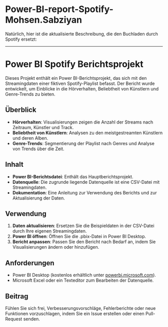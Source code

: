 # Power-BI-report-Spotify-Mohsen.Sabziyan

Natürlich, hier ist die aktualisierte Beschreibung, die den Buchladen durch Spotify ersetzt:

---

# Power BI Spotify Berichtsprojekt

Dieses Projekt enthält ein Power BI-Berichtsprojekt, das sich mit den Streamingdaten einer fiktiven Spotify-Playlist befasst. Der Bericht wurde entwickelt, um Einblicke in die Hörverhalten, Beliebtheit von Künstlern und Genre-Trends zu bieten.

## Überblick

- **Hörverhalten**: Visualisierungen zeigen die Anzahl der Streams nach Zeitraum, Künstler und Track.
- **Beliebtheit von Künstlern**: Analysen zu den meistgestreamten Künstlern und deren Alben.
- **Genre-Trends**: Segmentierung der Playlist nach Genres und Analyse von Trends über die Zeit.

## Inhalt

- **Power BI-Berichtsdatei**: Enthält das Hauptberichtsprojekt.
- **Datenquelle**: Die zugrunde liegende Datenquelle ist eine CSV-Datei mit Streamingdaten.
- **Dokumentation**: Eine Anleitung zur Verwendung des Berichts und zur Aktualisierung der Daten.

## Verwendung

1. **Daten aktualisieren**: Ersetzen Sie die Beispieldaten in der CSV-Datei durch Ihre eigenen Streamingdaten.
2. **Power BI öffnen**: Öffnen Sie die .pbix-Datei in Power BI Desktop.
3. **Bericht anpassen**: Passen Sie den Bericht nach Bedarf an, indem Sie Visualisierungen ändern oder hinzufügen.

## Anforderungen

- Power BI Desktop (kostenlos erhältlich unter [powerbi.microsoft.com](https://powerbi.microsoft.com/)).
- Microsoft Excel oder ein Texteditor zum Bearbeiten der Datenquelle.

## Beitrag

Fühlen Sie sich frei, Verbesserungsvorschläge, Fehlerberichte oder neue Funktionen vorzuschlagen, indem Sie ein Issue erstellen oder einen Pull-Request senden.

